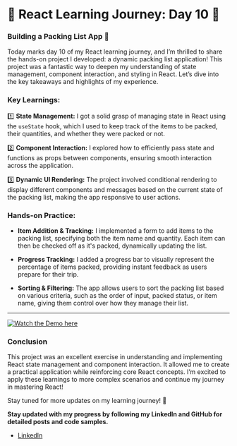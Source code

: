 # 🚀 React Learning Journey: Day 10 🚀

### **Building a Packing List App 🧳**

Today marks day 10 of my React learning journey, and I’m thrilled to share the hands-on project I developed: a dynamic packing list application! This project was a fantastic way to deepen my understanding of state management, component interaction, and styling in React. Let’s dive into the key takeaways and highlights of my experience.

### **Key Learnings:**

1️⃣ **State Management:** I got a solid grasp of managing state in React using the `useState` hook, which I used to keep track of the items to be packed, their quantities, and whether they were packed or not.

2️⃣ **Component Interaction:** I explored how to efficiently pass state and functions as props between components, ensuring smooth interaction across the application.

3️⃣ **Dynamic UI Rendering:** The project involved conditional rendering to display different components and messages based on the current state of the packing list, making the app responsive to user actions.

### **Hands-on Practice:**

- **Item Addition & Tracking:** I implemented a form to add items to the packing list, specifying both the item name and quantity. Each item can then be checked off as it's packed, dynamically updating the list.
  
- **Progress Tracking:** I added a progress bar to visually represent the percentage of items packed, providing instant feedback as users prepare for their trip.

- **Sorting & Filtering:** The app allows users to sort the packing list based on various criteria, such as the order of input, packed status, or item name, giving them control over how they manage their list.
 
---

[![Watch the Demo here](https://imgur.com/dvnGRfy.png)](https://drive.google.com/file/d/1yG4Doh_utkhkIYUu5l8KL860Oozn_Qj7/view?usp=drive_link)

### **Conclusion**
This project was an excellent exercise in understanding and implementing React state management and component interaction. It allowed me to create a practical application while reinforcing core React concepts. I’m excited to apply these learnings to more complex scenarios and continue my journey in mastering React!

Stay tuned for more updates on my learning journey! 🚀

**Stay updated with my progress by following my LinkedIn and GitHub for detailed posts and code samples.**

- [LinkedIn](https://linkedin.com/in/mayuresh-surve/)  

